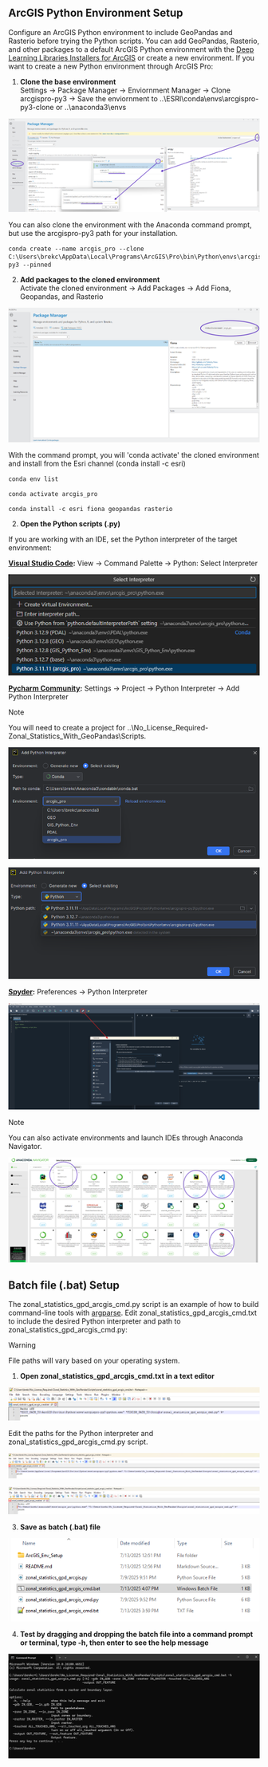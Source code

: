 ## ArcGIS Python Environment Setup

Configure an ArcGIS Python environment to include GeoPandas and Rasterio before trying the Python scripts. You can add GeoPandas, Rasterio, and other packages to a default ArcGIS Python environment with the [Deep Learning Libraries Installers for ArcGIS](https://github.com/Esri/deep-learning-frameworks) or create a new environment. If you want to create a new Python environment through ArcGIS Pro:

1. **Clone the base environment**\
Settings &rarr; Package Manager &rarr; Enviornment Manager &rarr; Clone arcgispro-py3 &rarr; Save the enviornment to ..\ESRI\conda\envs\arcgispro-py3-clone or ..\anaconda3\envs

![](/Scripts/ArcGIS_Env_Setup/Clone_Env.png)

You can also clone the environment with the Anaconda command prompt, but use the arcgispro-py3 path for your installation.   
```
conda create --name arcgis_pro --clone C:\Users\brekc\AppData\Local\Programs\ArcGIS\Pro\bin\Python\envs\arcgispro-py3 --pinned
```

2. **Add packages to the cloned environment**\
Activate the cloned environment &rarr; Add Packages &rarr; Add Fiona, Geopandas, and Rasterio


![](/Scripts/ArcGIS_Env_Setup/Add_Packages.png)


With the command prompt, you will 'conda activate' the cloned environment and install from the Esri channel (conda install -c esri) 
```
conda env list
```

```
conda activate arcgis_pro
```

```
conda install -c esri fiona geopandas rasterio
```

2. **Open the Python scripts (.py)**

If you are working with an IDE, set the Python interpreter of the target environment:

**[Visual Studio Code](https://code.visualstudio.com/docs/python/python-tutorial):** View &rarr; Command Palette &rarr; Python: Select Interpreter

![](/Scripts/ArcGIS_Env_Setup/VS_Code_Python_Interp.png)


**[Pycharm Community](https://www.jetbrains.com/help/pycharm/configuring-python-interpreter.html#):** Settings &rarr; Project &rarr; Python Interpreter &rarr; Add Python Interpreter
> [!NOTE]
> You will need to create a project for ..\No_License_Required-Zonal_Statistics_With_GeoPandas\Scripts.

![](/Scripts/ArcGIS_Env_Setup/PyCharm_Python_Interp.png)

![](/Scripts/ArcGIS_Env_Setup/PyCharm_Python_Interp_2.png)

**[Spyder](https://docs.spyder-ide.org/current/faq.html):** Preferences &rarr; Python Interpreter

![](/Scripts/ArcGIS_Env_Setup/Spyder_Python_Interp.png)

> [!NOTE]
> You can also activate environments and launch IDEs through Anaconda Navigator.

![](/Scripts/ArcGIS_Env_Setup/Conda_Nav_IDEs.png)

## Batch file (.bat) Setup

The zonal_statistics_gpd_arcgis_cmd.py script is an example of how to build command-line tools with [argparse](https://docs.python.org/3/library/argparse.html). Edit zonal_statistics_gpd_arcgis_cmd.txt to include the desired Python interpreter and path to zonal_statistics_gpd_arcgis_cmd.py:

> [!WARNING]
> File paths will vary based on your operating system.

1. **Open zonal_statistics_gpd_arcgis_cmd.txt in a text editor**

![](/Scripts/ArcGIS_Env_Setup/Txt_to_Bat_1.png)

Edit the paths for the Python interpreter and zonal_statistics_gpd_arcgis_cmd.py script.

![](/Scripts/ArcGIS_Env_Setup/Txt_to_Bat_2.png)

![](/Scripts/ArcGIS_Env_Setup/Txt_to_Bat_3.png)
   
3. **Save as batch (.bat) file**

![](/Scripts/ArcGIS_Env_Setup/Txt_to_Bat_4.png)
   
4. **Test by dragging and dropping the batch file into a command prompt or terminal, type -h, then enter to see the help message** 

![](/Scripts/ArcGIS_Env_Setup/CMD_Help.png)



